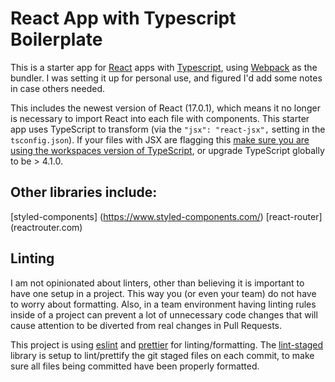 # React App with Typescript Boilerplate
This is a starter app for [React](reactjs.org) apps with [Typescript](typescriptlang.org), using [Webpack](webpackjs.org) as the bundler. I was setting it up for personal use, and figured I'd add some notes in case others needed. 

This includes the newest version of React (17.0.1), which means it no longer is necessary to import React into each file with components. This starter app uses TypeScript to transform (via the `"jsx": "react-jsx",` setting in the `tsconfig.json`). If your files with JSX are flagging this [make sure you are using the workspaces version of TypeScript](https://code.visualstudio.com/docs/typescript/typescript-compiling#_using-newer-typescript-versions), or upgrade TypeScript globally to be > 4.1.0. 

## Other libraries include: 
[styled-components] (https://www.styled-components.com/) 
[react-router] (reactrouter.com)


## Linting
I am not opinionated about linters, other than believing it is important to have one setup in a project. This way you (or even your team) do not have to worry about formatting. Also, in a team environment having linting rules inside of a project can prevent a lot of unnecessary code changes that will cause attention to be diverted from real changes in Pull Requests. 

This project is using [eslint](eslint.org) and [prettier](prettier.io) for linting/formatting. The [lint-staged](https://github.com/okonet/lint-staged) library is setup to lint/prettify the git staged files on each commit, to make sure all files being committed have been properly formatted.
